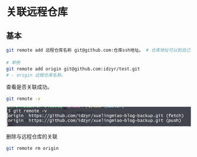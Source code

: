 # 关联远程仓库

## 基本

```bash
git remote add 远程仓库名称 git@github.com:仓库ssh地址。 # 仓库地址可以到自己的在线GitHub项目查看。

# 举例
git remote add origin git@github.com:idzyr/test.git
# - origin 远程仓库名称。
```

查看是否关联成功。

```bash
git remote -v
```

![image-20220319221542656](association-images/image-20220319221542656.png)



删除与远程仓库的关联

```bash
git remote rm origin
```
